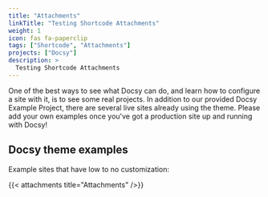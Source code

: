 ```yaml
---
title: "Attachments"
linkTitle: "Testing Shortcode Attachments"
weight: 1
icon: fas fa-paperclip
tags: ["Shortcode", "Attachments"]
projects: ["Docsy"]
description: >
  Testing Shortcode Attachments
---
```


One of the best ways to see what Docsy can do, and learn how to configure a site with it, is to see some real projects. In addition to our provided Docsy Example Project, there are several live sites already using the theme. Please add your own examples once you've got a production site up and running with Docsy!

## Docsy theme examples

Example sites that have low to no customization:

{{< attachments title="Attachments" />}}

<!-- {{< attachments title="Related files" class="Klasse" icon="fas fa-link" >}}Innerer Content{{< /attachments >}}

{{< attachments title="Related files" class="Klasse" folder="files" icon=false />}}

{{< attachments title="Spezial-Icon und Filter auf Page Resourcen" icon="fas fa-file-pdf" match="**.pdf" />}} -->